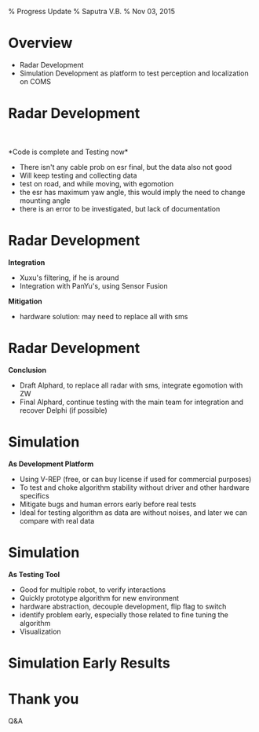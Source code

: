 % Progress Update
% Saputra V.B.
% Nov 03, 2015

# Overview

- Radar Development
- Simulation Development as platform to test perception and localization on COMS


# Radar Development
<br>
<br>
*Code is complete and Testing now*

  - There isn't any cable prob on esr final, but the data also not good
  - Will keep testing and collecting data
  - test on road, and while moving, with egomotion
  - the esr has maximum yaw angle, this would imply the need to change mounting angle
  - there is an error to be investigated, but lack of documentation

# Radar Development
**Integration**

  - Xuxu's filtering, if he is around
  - Integration with PanYu's, using Sensor Fusion

**Mitigation**

  - hardware solution: may need to replace all with sms

# Radar Development
**Conclusion**

  - Draft Alphard, to replace all radar with sms, integrate egomotion with ZW
  - Final Alphard, continue testing with the main team for integration and recover Delphi (if possible)

# Simulation
**As Development Platform**

  - Using V-REP (free, or can buy license if used for commercial purposes)
  - To test and choke algorithm stability without driver and other hardware specifics
  - Mitigate bugs and human errors early before real tests
  - Ideal for testing algorithm as data are without noises, and later we can compare with real data

# Simulation
**As Testing Tool**

  - Good for multiple robot, to verify interactions
  - Quickly prototype algorithm for new environment
  - hardware abstraction, decouple development, flip flag to switch
  - identify problem early, especially those related to fine tuning the algorithm
  - Visualization
</section>

# Simulation Early Results


# Thank you
Q&A
